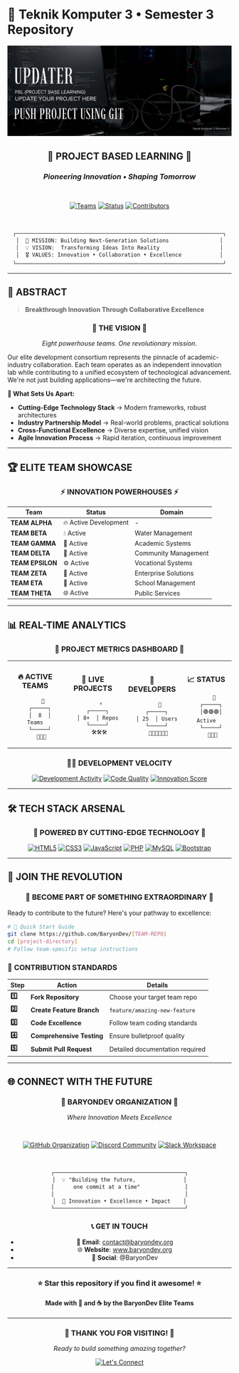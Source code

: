 # 🌌 Teknik Komputer 3 • Semester 3 Repository

<div align="center">

![Project Banner](https://raw.githubusercontent.com/BaryonDev/PBL-Updater/main/upt.png)

<h2>🚀 <strong>PROJECT BASED LEARNING</strong> 🚀</h2>
<h3><em>Pioneering Innovation • Shaping Tomorrow</em></h3>

<br>

[![Teams](https://img.shields.io/badge/🔥_TEAMS-8-FF6B6B.svg?style=for-the-badge&labelColor=000000)](https://github.com/BaryonDev)
[![Status](https://img.shields.io/badge/⚡_STATUS-ACTIVE-00FF88.svg?style=for-the-badge&labelColor=000000)](https://github.com/BaryonDev)
[![Contributors](https://img.shields.io/badge/👥_DEVELOPERS-25-6C5CE7.svg?style=for-the-badge&labelColor=000000)](https://github.com/BaryonDev)

<br>

```
┌─────────────────────────────────────────────────────────────────┐
│  🎯 MISSION: Building Next-Generation Solutions                │
│  💡 VISION:  Transforming Ideas Into Reality                   │
│  🎖️ VALUES: Innovation • Collaboration • Excellence            │
└─────────────────────────────────────────────────────────────────┘
```

</div>

---

## 🎨 **ABSTRACT**

> **Breakthrough Innovation Through Collaborative Excellence**

<div align="center">

### 🌟 **THE VISION** 🌟

*Eight powerhouse teams. One revolutionary mission.*

</div>

Our elite development consortium represents the pinnacle of academic-industry collaboration. Each team operates as an independent innovation lab while contributing to a unified ecosystem of technological advancement. We're not just building applications—we're architecting the future.

**🔮 What Sets Us Apart:**
- **Cutting-Edge Technology Stack** → Modern frameworks, robust architectures
- **Industry Partnership Model** → Real-world problems, practical solutions  
- **Cross-Functional Excellence** → Diverse expertise, unified vision
- **Agile Innovation Process** → Rapid iteration, continuous improvement

---

## 🏆 **ELITE TEAM SHOWCASE**

<div align="center">

### ⚡ **INNOVATION POWERHOUSES** ⚡

</div>

| Team | Status | Domain |
|------|--------|--------|
| **TEAM ALPHA** | 🔥 Active Development | - |
| **TEAM BETA** | 💧 Active | Water Management |
| **TEAM GAMMA** | 🎯 Active | Academic Systems |
| **TEAM DELTA** | 🙏 Active | Community Management |
| **TEAM EPSILON** | ⚙️ Active | Vocational Systems |
| **TEAM ZETA** | 💼 Active | Enterprise Solutions |
| **TEAM ETA** | 📖 Active | School Management |
| **TEAM THETA** | 🌐 Active | Public Services |

---

## 📊 **REAL-TIME ANALYTICS**

<div align="center">

### 🎯 **PROJECT METRICS DASHBOARD** 🎯

</div>

<table align="center">
<tr>
<td align="center">

### 🔥 **ACTIVE TEAMS**
```
     🚀
   ┌─────┐
   │  8  │ Teams
   └─────┘
    💪💪💪
```

</td>
<td align="center">

### 💎 **LIVE PROJECTS**
```
     ⚡
   ┌─────┐
   │ 8+  │ Repos
   └─────┘
    🛠️🛠️🛠️
```

</td>
<td align="center">

### 👥 **DEVELOPERS**
```
     🌟
   ┌─────┐
   │ 25  │ Users
   └─────┘
    👨‍💻👩‍💻👨‍💻
```

</td>
<td align="center">

### 📈 **STATUS**
```
     🎯
   ┌─────┐
   │🟢🟢🟢│ Active
   └─────┘
    🚀🚀🚀
```

</td>
</tr>
</table>

<div align="center">

### 🏃‍♂️ **DEVELOPMENT VELOCITY**

[![Development Activity](https://img.shields.io/badge/🚀_COMMITS-500+-FF6B6B?style=for-the-badge&labelColor=000000)]()
[![Code Quality](https://img.shields.io/badge/⭐_QUALITY-PREMIUM-FFD93D?style=for-the-badge&labelColor=000000)]()
[![Innovation Score](https://img.shields.io/badge/💡_INNOVATION-MAX-6C5CE7?style=for-the-badge&labelColor=000000)]()

</div>

---

## 🛠️ **TECH STACK ARSENAL**

<div align="center">

### 💪 **POWERED BY CUTTING-EDGE TECHNOLOGY** 💪

[![HTML5](https://img.shields.io/badge/HTML5-E34F26?style=for-the-badge&logo=html5&logoColor=white)]()
[![CSS3](https://img.shields.io/badge/CSS3-1572B6?style=for-the-badge&logo=css3&logoColor=white)]()
[![JavaScript](https://img.shields.io/badge/JavaScript-F7DF1E?style=for-the-badge&logo=javascript&logoColor=black)]()
[![PHP](https://img.shields.io/badge/PHP-777BB4?style=for-the-badge&logo=php&logoColor=white)]()
[![MySQL](https://img.shields.io/badge/MySQL-00000F?style=for-the-badge&logo=mysql&logoColor=white)]()
[![Bootstrap](https://img.shields.io/badge/Bootstrap-563D7C?style=for-the-badge&logo=bootstrap&logoColor=white)]()

</div>

---

## 🤝 **JOIN THE REVOLUTION**

<div align="center">

### 🌟 **BECOME PART OF SOMETHING EXTRAORDINARY** 🌟

</div>

Ready to contribute to the future? Here's your pathway to excellence:

```bash
# 🚀 Quick Start Guide
git clone https://github.com/BaryonDev/[TEAM-REPO]
cd [project-directory]
# Follow team-specific setup instructions
```

### 🎯 **CONTRIBUTION STANDARDS**

| Step | Action | Details |
|------|--------|---------|
| **1️⃣** | **Fork Repository** | Choose your target team repo |
| **2️⃣** | **Create Feature Branch** | `feature/amazing-new-feature` |
| **3️⃣** | **Code Excellence** | Follow team coding standards |
| **4️⃣** | **Comprehensive Testing** | Ensure bulletproof quality |
| **5️⃣** | **Submit Pull Request** | Detailed documentation required |

---

## 🌐 **CONNECT WITH THE FUTURE**

<div align="center">

### 🚀 **BARYONDEV ORGANIZATION** 🚀

*Where Innovation Meets Excellence*

<br>

[![GitHub Organization](https://img.shields.io/badge/🌟_GITHUB-BARYONDEV-181717?style=for-the-badge&logo=github&logoColor=white)](https://github.com/BaryonDev)
[![Discord Community](https://img.shields.io/badge/💬_DISCORD-COMMUNITY-7289DA?style=for-the-badge&logo=discord&logoColor=white)](#)
[![Slack Workspace](https://img.shields.io/badge/⚡_SLACK-WORKSPACE-4A154B?style=for-the-badge&logo=slack&logoColor=white)](#)

<br>

```
┌─────────────────────────────────────────┐
│  💡 "Building the future,               │
│      one commit at a time"              │
│                                         │
│  🎯 Innovation • Excellence • Impact    │
└─────────────────────────────────────────┘
```

### 📞 **GET IN TOUCH**

- 📧 **Email**: contact@baryondev.org
- 🌐 **Website**: www.baryondev.org  
- 📱 **Social**: @BaryonDev

---

<h3 align="center">⭐ Star this repository if you find it awesome! ⭐</h3>

<h4 align="center">Made with 💖 and ☕ by the <strong>BaryonDev Elite Teams</strong></h4>

</div>

---

<div align="center">

### 🎉 **THANK YOU FOR VISITING!** 🎉

*Ready to build something amazing together?*

[![Let's Connect](https://img.shields.io/badge/🤝_LET'S_CONNECT-JOIN_US-FF6B6B?style=for-the-badge&labelColor=000000)](https://github.com/BaryonDev)

</div>

